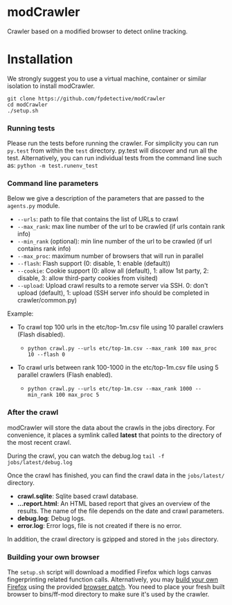 # modCrawler
Crawler based on a modified browser to detect online tracking.

# Installation
We strongly suggest you to use a virtual machine, container or similar isolation to install modCrawler.

```
git clone https://github.com/fpdetective/modCrawler
cd modCrawler
./setup.sh
```
### Running tests
Please run the tests before running the crawler. For simplicity you can run `py.test` from within the `test` directory. py.test will discover and run all the test. Alternatively, you can run individual tests from the command line such as:
```python -m test.runenv_test```

### Command line parameters
Below we give a description of the parameters that are passed to the `agents.py` module.
* `--urls`: path to file that contains the list of URLs to crawl
* `--max_rank`: max line number of the url to be crawled (if urls contain rank info)
* `--min_rank` (optional): min line number of the url to be crawled (if url contains rank info)
* `--max_proc`: maximum number of browsers that will run in parallel
* `--flash`: Flash support (0: disable, 1: enable (default))
* `--cookie`: Cookie support (0: allow all (default), 1: allow 1st party, 2: disable, 3: allow third-party cookies from visited)
* `--upload`: Upload crawl results to a remote server via SSH. 0: don't upload (default), 1: upload (SSH server info should be completed in crawler/common.py)

Example:
* To crawl top 100 urls in the etc/top-1m.csv file using 10 parallel crawlers (Flash disabled).
  * ```python crawl.py --urls etc/top-1m.csv --max_rank 100 max_proc 10 --flash 0```

* To crawl urls between rank 100-1000 in the etc/top-1m.csv file using 5 parallel crawlers (Flash enabled).
  * ```python crawl.py --urls etc/top-1m.csv --max_rank 1000 --min_rank 100 max_proc 5```

### After the crawl

modCrawler will store the data about the crawls in the jobs directory. For convenience, it places a symlink called **latest** that points to the directory of the most recent crawl.

During the crawl, you can watch the debug.log
```tail -f jobs/latest/debug.log```

Once the crawl has finished, you can find the crawl data in the ```jobs/latest/``` directory.
* **crawl.sqlite**: Sqlite based crawl database.
* **...report.html**: An HTML based report that gives an overview of the results. The name of the file depends on the date and crawl parameters.
* **debug.log**: Debug logs.
* **error.log**: Error logs, file is not created if there is no error.

In addition, the crawl directory is gzipped and stored in the `jobs` directory.

### Building your own browser
The `setup.sh` script will download a modified Firefox which logs canvas fingerprinting related function calls. Alternatively, you may [build your own Firefox](https://developer.mozilla.org/en-US/docs/Simple_Firefox_build) using the provided [browser patch](https://github.com/fpdetective/modCrawler/tree/master/browser_patch). You need to place your fresh built browser to bins/ff-mod directory to make sure it's used by the crawler.
